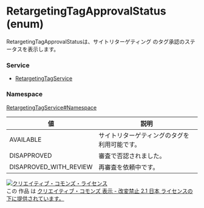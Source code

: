 # RetargetingTagApprovalStatus (enum)
RetargetingTagApprovalStatusは、サイトリターゲティング のタグ承認のステータスを表示します。
### Service
+ [RetargetingTagService](../../services/RetargetingTagService.md)

### Namespace
[RetargetingTagService#Namespace](../../services/RetargetingTagService.md#namespace)

| 値 | 説明 | 
|---|---|
| AVAILABLE| サイトリターゲティングのタグを利用可能です。 |
| DISAPPROVED| 審査で否認されました。 |
| DISAPROVED_WITH_REVIEW| 再審査を依頼中です。 |

<a rel="license" href="http://creativecommons.org/licenses/by-nd/2.1/jp/"><img alt="クリエイティブ・コモンズ・ライセンス" style="border-width:0" src="https://i.creativecommons.org/l/by-nd/2.1/jp/88x31.png" /></a><br />この 作品 は <a rel="license" href="http://creativecommons.org/licenses/by-nd/2.1/jp/">クリエイティブ・コモンズ 表示 - 改変禁止 2.1 日本 ライセンスの下に提供されています。</a>
